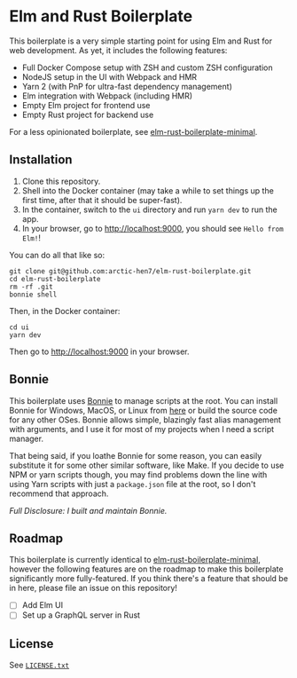 # Elm and Rust Boilerplate

This boilerplate is a very simple starting point for using Elm and Rust for web development. As yet, it includes the following features:

- Full Docker Compose setup with ZSH and custom ZSH configuration
- NodeJS setup in the UI with Webpack and HMR
- Yarn 2 (with PnP for ultra-fast dependency management)
- Elm integration with Webpack (including HMR)
- Empty Elm project for frontend use
- Empty Rust project for backend use

For a less opinionated boilerplate, see [elm-rust-boilerplate-minimal](https://github.com/arctic-hen7/elm-rust-boilerplate-minimal).

## Installation

1. Clone this repository.
2. Shell into the Docker container (may take a while to set things up the first time, after that it should be super-fast).
3. In the container, switch to the `ui` directory and run `yarn dev` to run the app.
4. In your browser, go to <http://localhost:9000>, you should see `Hello from Elm!`!

You can do all that like so:
```
git clone git@github.com:arctic-hen7/elm-rust-boilerplate.git
cd elm-rust-boilerplate
rm -rf .git
bonnie shell
```
Then, in the Docker container:
```
cd ui
yarn dev
```

Then go to <http://localhost:9000> in your browser.

## Bonnie

This boilerplate uses [Bonnie](https://github.com/arctic-hen7/bonnie) to manage scripts at the root. You can install Bonnie for Windows, MacOS, or Linux from [here](https://github.com/arctic-hen7/bonnie/releases) or build the source code for any other OSes. Bonnie allows simple, blazingly fast alias management with arguments, and I use it for most of my projects when I need a script manager.

That being said, if you loathe Bonnie for some reason, you can easily substitute it for some other similar software, like Make. If you decide to use NPM or yarn scripts though, you may find problems down the line with using Yarn scripts with just a `package.json` file at the root, so I don't recommend that approach.

*Full Disclosure: I built and maintain Bonnie.*

## Roadmap

This boilerplate is currently identical to [elm-rust-boilerplate-minimal](https://github.com/arctic-hen7/elm-rust-boilerplate-minimal), however the following features are on the roadmap to make this boilerplate significantly more fully-featured. If you think there's a feature that should be in here, please file an issue on this repository!

- [ ] Add Elm UI
- [ ] Set up a GraphQL server in Rust

## License

See [`LICENSE.txt`](./LICENSE)
